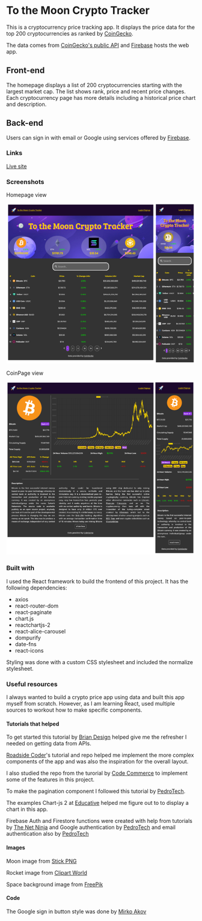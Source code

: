# To the Moon Crypto Tracker

This is a cryptocurrency price tracking app. It displays the price data for the top 200 cryptocurrencies as ranked by [CoinGecko](https://www.coingecko.com/).

The data comes from [CoinGecko's public API](https://www.coingecko.com/en/api) and [Firebase](https://firebase.google.com/) hosts the web app.

## Front-end

The homepage displays a list of 200 cryptocurrencies starting with the largest market cap. The list shows rank, price and recent price changes. Each cryptocurrency page has more details including a historical price chart and description.

## Back-end

Users can sign in with email or Google using services offered by [Firebase](https://firebase.google.com/).

### Links

[Live site](https://mooncryptotracker.firebaseapp.com/)

### Screenshots

Homepage view

![homepage view](./screenshots/screenshot-homepage.png)

CoinPage view

![coin page view](./screenshots/screenshot-coinpage.png)

### Built with

I used the React framework to build the frontend of this project. It has the following dependencies:

- axios
- react-router-dom
- react-paginate
- chart.js
- reactchartjs-2
- react-alice-carousel
- dompurify
- date-fns
- react-icons

Styling was done with a custom CSS stylesheet and included the normalize stylesheet.

### Useful resources

I always wanted to build a crypto price app using data and built this app myself from scratch. However, as I am learning React, used multiple sources to workout how to make specific components.

#### Tutorials that helped

To get started this tutorial by [Brian Design](https://www.youtube.com/watch?v=9ohK7CapmIs&t) helped give me the refresher I needed on getting data from APIs.

[Roadside Coder](https://www.youtube.com/watch?v=QA6oTpMZp84)'s tutorial and repo helped me implement the more complex components of the app and was also the inspiration for the overall layout.

I also studied the repo from the turorial by [Code Commerce](https://www.youtube.com/watch?v=gxXw-M5lDOw&t) to implement some of the features in this project.

To make the pagination component I followed this tutorial by [PedroTech](https://www.youtube.com/watch?v=HANSMtDy508).

The examples Chart-js 2 at [Educative](<https://www.educative.io/answers/how-to-use-chartjs-to-create-charts-in-react>) helped me figure out to to display a chart in this app.

Firebase Auth and Firestore functions were created with help from tutorials by [The Net Ninja](https://www.youtube.com/watch?v=aN1LnNq4z54&list=PL4cUxeGkcC9jUPIes_B8vRjn1_GaplOPQ&index=2) and Google authentication by [PedroTech](https://www.youtube.com/watch?v=vDT7EnUpEoo&list=RDCMUC8S4rDRZn6Z_StJ-hh7ph8g&index=3) and email authentication also by [PedroTech](https://www.youtube.com/watch?v=9bXhf_TELP4&list=RDCMUC8S4rDRZn6Z_StJ-hh7ph8g)

#### Images

Moon image from [Stick PNG](http://www.stickpng.com/img/nature/moon/moon-clipart)

Rocket image from [Clipart World](https://clipart.world/rocket-clipart/rocket-clipart-transparent-background-7/)

Space background image from [FreePik](https://www.freepik.com/free-vector/cartoon-galaxy-background-with-planets_14121184.htm#query=space&position=18&from_view=keyword)

#### Code

The Google sign in button style was done by [Mirko Akov](https://codepen.io/mupkoo/pen/YgddgB)
